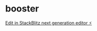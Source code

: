 # booster

[Edit in StackBlitz next generation editor ⚡️](https://stackblitz.com/~/github.com/landourenech/booster)